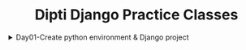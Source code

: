<div align="center">
<h1>Dipti Django Practice Classes</h1>
</div>

<details>
<summary>Day01-Create python environment & Django project</summary>

## create python virtual environment
1. Check python install or not?.if install then goto next step 
`python --version` or `py -V`
2. For creating py environment, give command: `python -m venv env`
3. Then activate env, for this goto `.\env\Scripts\activate` path,and hit enter
4. Go back from env folder with command: `cd ../..`
5. If you want to deactivate environment, Simply write `deactivate` in terminal and hit enter

## create django project 
1. Check django install or not? To check,command: `pip freeze` or `pip list` If django not install that project.give command `pip install django`
2. For creating django project command: `django-admin startproject Project_Name`
2. Go to Project folder, command: `cd Project_Name` 
3. For run server, command: 
```bash 
python manage.py runserver
``` 

</details>



